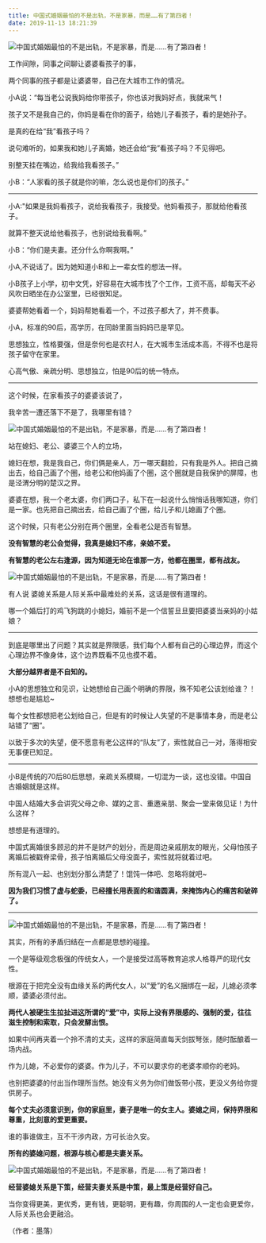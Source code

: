 ```yaml
---
title: 中国式婚姻最怕的不是出轨，不是家暴，而是……有了第四者！
date: 2019-11-13 18:21:39
---
```

![中国式婚姻最怕的不是出轨，不是家暴，而是……有了第四者！](http://p9.pstatp.com/large/pgc-image/15286194122125c0d05bcde)
 


 工作间隙，同事之间聊让婆婆看孩子的事，

 两个同事的孩子都是让婆婆带，自己在大城市工作的情况。

 小A说：“每当老公说我妈给你带孩子，你也该对我妈好点，我就来气！

 孩子又不是我自己的，你妈是看在你的面子，给她儿子看孩子，看的是她孙子。

 是真的在给“我”看孩子吗？

 说句难听的，如果我和她儿子离婚，她还会给“我”看孩子吗？不见得吧。

 别整天挂在嘴边，给我给我看孩子。”

 小B：“人家看的孩子就是你的嘛，怎么说也是你们的孩子。”

--- 

 小A:"如果是我妈看孩子，说给我看孩子，我接受。他妈看孩子，那就给他看孩子。

 就算不整天说给他看孩子，也别说给我看啊。”

 小B：“你们是夫妻。还分什么你啊我啊。”

 小A,不说话了。因为她知道小B和上一辈女性的想法一样。

 小B孩子上小学，初中文凭，好容易在大城市找了个工作，工资不高，却每天不必风吹日晒坐在办公室里，已经很知足。

 婆婆帮她看着一个，妈妈帮她看着一个，不过孩子都大了，并不费事。

 小A，标准的90后，高学历，在同龄里面当妈妈已是罕见。

 思想独立，性格要强，但是奈何也是农村人，在大城市生活成本高，不得不也是将孩子留守在家里。

 心高气傲、亲疏分明、思想独立，怕是90后的统一特点。

--- 

 这个时候，在家看孩子的婆婆该说了，

 我辛苦一遭还落下不是了，我哪里有错？

![中国式婚姻最怕的不是出轨，不是家暴，而是……有了第四者！](http://p1.pstatp.com/large/pgc-image/152861941220297691d0ff1)
 


 站在媳妇、老公、婆婆三个人的立场，

 媳妇在想，我是我自己，你们俩是亲人，万一哪天翻脸，只有我是外人。把自己摘出去，给自己画了个圈，给老公和他妈画了个圈，这个圈就是自我保护的屏障，也是泾渭分明的楚汉之界。

 婆婆在想，我一个老太婆，你们两口子，私下在一起说什么悄悄话我哪知道，你们是一家。也先把自己摘出去，给自己画了个圈，给儿子和儿媳画了个圈。

 这个时候，只有老公分别在两个圈里，全看老公是否有智慧。

 **没有智慧的老公会觉得，我真是媳妇不疼，亲娘不爱。**

 **有智慧的老公左右逢源，因为知道无论在谁那一方，他都在圈里，都有战友。**

![中国式婚姻最怕的不是出轨，不是家暴，而是……有了第四者！](http://p1.pstatp.com/large/pgc-image/15286194122215f7620c2b2)
 


 有人说 婆媳关系是人际关系中最难处的关系，这话是很有道理的。

 哪一个婚后打的鸡飞狗跳的小媳妇，婚前不是一个信誓旦旦要把婆婆当亲妈的小姑娘？

--- 

 到底是哪里出了问题？其实就是界限感，我们每个人都有自己的心理边界，而这个心理边界不像身体，这个边界既看不见也摸不着。

 **大部分越界者是不自知的。**

 小A的思想独立和见识，让她想给自己画个明确的界限，殊不知老公该划给谁？！想想也是尴尬~

 每个女性都想把老公划给自己，但是有的时候让人失望的不是事情本身，而是老公站错了“圈”。

 以致于多次的失望，便不愿意有老公这样的“队友”了，索性就自己一对，落得相安无事便已知足。

--- 

 小B是传统的70后80后思想，亲疏关系模糊，一切混为一谈，这也没错。中国自古婚姻就是这样。

 中国人结婚大多会讲究父母之命、媒妁之言、重邀亲朋、聚会一堂来做见证！为什么这样？

 想想是有道理的。

 中国式离婚很多顾忌的并不是财产的划分，而是周边亲戚朋友的眼光，父母怕孩子离婚后被戳脊梁骨，孩子怕离婚后父母没面子，索性就将就着过吧。

 所有混八一起、也别划分那么清楚了！馄饨一体吧、忽略将就吧~

 **因为我们习惯了虚与蛇委，已经擅长用表面的和谐圆满，来掩饰内心的痛苦和破碎了。**

--- 

![中国式婚姻最怕的不是出轨，不是家暴，而是……有了第四者！](http://p1.pstatp.com/large/pgc-image/1528619412186992dc8f232)
 


 其实，所有的矛盾归结在一点都是思想的碰撞。

 一个是等级观念极强的传统女人，一个是接受过高等教育追求人格尊严的现代女性。

 根源在于把完全没有血缘关系的两代女人，以“爱”的名义捆绑在一起，儿媳必须孝顺，婆婆必须付出。

 **两代人被硬生生拉扯进这所谓的“爱”中，实际上没有界限感的、强制的爱，往往滋生控制和索取，只会发酵出恨。**

 如果中间再夹着一个拎不清的丈夫，这样的家庭简直每天剑拔弩张，随时酝酿着一场内战。

 作为儿媳，不必爱你的婆婆。作为儿子，不可以要求你的老婆孝顺你的老妈。

 也别把婆婆的付出当作理所当然。她没有义务为你们做饭带小孩，更没义务给你提供房子。

 **每个丈夫必须意识到，你的家庭里，妻子是唯一的女主人。婆媳之间，保持界限和尊重，比刻意的爱更重要。**

 谁的事谁做主，互不干涉内政，方可长治久安。

 **所有的婆媳问题，根源与核心都是夫妻关系。**

![中国式婚姻最怕的不是出轨，不是家暴，而是……有了第四者！](http://p3.pstatp.com/large/pgc-image/152861941228498b3de10a0)
 


 **经营婆媳关系是下策，经营夫妻关系是中策，最上策是经营好自己。**

 当你变得更美，更优秀，更有钱，更聪明，更有趣，你周围的人一定也会更爱你，人际关系也会更融洽。

 （作者：墨落）
